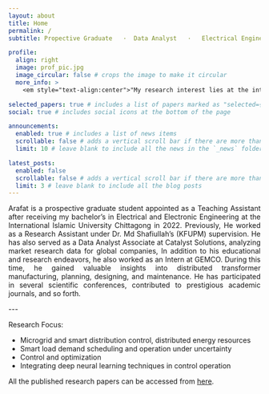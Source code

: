```yaml
---
layout: about
title: Home
permalink: /
subtitle: Propective Graduate   ·  Data Analyst   ·   Electrical Engineering.

profile:
  align: right
  image: prof_pic.jpg
  image_circular: false # crops the image to make it circular
  more_info: >
    <em style="text-align:center">"My research interest lies at the intersection of renewable energy and sustainable development, and reducing carbon footprint"</em>

selected_papers: true # includes a list of papers marked as "selected={true}"
social: true # includes social icons at the bottom of the page

announcements:
  enabled: true # includes a list of news items
  scrollable: false # adds a vertical scroll bar if there are more than 3 news items
  limit: 10 # leave blank to include all the news in the `_news` folder

latest_posts:
  enabled: false
  scrollable: false # adds a vertical scroll bar if there are more than 3 new posts items
  limit: 3 # leave blank to include all the blog posts
---
```


  <p style="text-align:justify">
  Arafat is a prospective graduate student appointed as a Teaching Assistant after receiving my bachelor’s in Electrical and Electronic Engineering at the International Islamic University Chittagong in 2022. Previously, He worked as a Research Assistant under Dr. Md Shafiullah’s (KFUPM) supervision. He has also served as a Data Analyst Associate at Catalyst Solutions, analyzing market research data for global companies, In addition to his educational and research endeavors, he also worked as an Intern at GEMCO. During this time, he gained valuable insights into distributed transformer manufacturing, planning, designing, and maintenance. He has participated in several scientific conferences, contributed to prestigious academic journals, and so forth.
  </p>
---

Research Focus:

- Microgrid and smart distribution control, distributed energy resources
- Smart load demand scheduling and operation under uncertainty
- Control and optimization
- Integrating deep neural learning techniques in control operation

All the published research papers can be accessed from [here](https://arafatikram.github.io/publications/).
